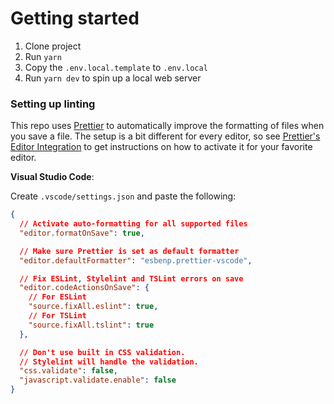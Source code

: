 # Getting started

1. Clone project
2. Run `yarn`
3. Copy the `.env.local.template` to `.env.local`
4. Run `yarn dev` to spin up a local web server

### Setting up linting

This repo uses [Prettier](https://prettier.io/) to automatically improve the formatting of files when you save a file. The setup is a bit different for every editor, so see [Prettier's Editor Integration](https://prettier.io/docs/en/editors.html) to get instructions on how to activate it for your favorite editor.

**Visual Studio Code**:

Create `.vscode/settings.json` and paste the following:

```json
{
  // Activate auto-formatting for all supported files
  "editor.formatOnSave": true,

  // Make sure Prettier is set as default formatter
  "editor.defaultFormatter": "esbenp.prettier-vscode",

  // Fix ESLint, Stylelint and TSLint errors on save
  "editor.codeActionsOnSave": {
    // For ESLint
    "source.fixAll.eslint": true,
    // For TSLint
    "source.fixAll.tslint": true
  },

  // Don't use built in CSS validation.
  // Stylelint will handle the validation.
  "css.validate": false,
  "javascript.validate.enable": false
}
```
